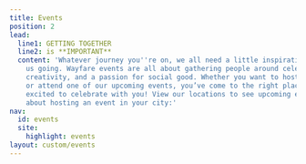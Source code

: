 ```yaml
---
title: Events
position: 2
lead:
  line1: GETTING TOGETHER
  line2: is **IMPORTANT**
  content: 'Whatever journey you''re on, we all need a little inspiration to keep
    us going. Wayfare events are all about gathering people around celebration, learning,
    creativity, and a passion for social good. Whether you want to host your own gathering
    or attend one of our upcoming events, you’ve come to the right place and we’re
    excited to celebrate with you! View our locations to see upcoming events  or inquire
    about hosting an event in your city:'
nav:
  id: events
  site:
    highlight: events
layout: custom/events
---
```


